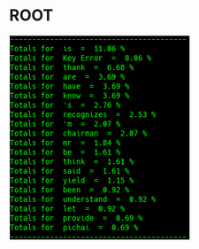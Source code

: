 # ROOT

![Google Congressional Hearing ROOT sorted by percent \(top 20\)](../../.gitbook/assets/2019-01-04-155812_326x370_scrot%20%281%29.png)

